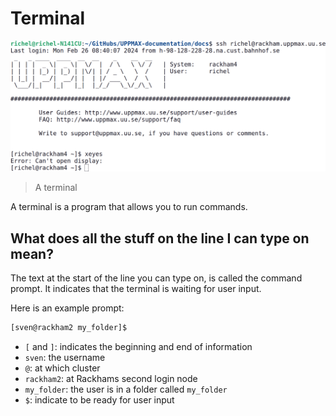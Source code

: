# Terminal

![](./img/xeyes_no_ssh_x_forwarding.png)

> A terminal

A terminal is a program that allows you to run commands. 

## What does all the stuff on the line I can type on mean?

The text at the start of the line you can type on,
is called the command prompt. It indicates
that the terminal is waiting for user input.

Here is an example prompt:

```bash
[sven@rackham2 my_folder]$ 
```

- `[` and `]`: indicates the beginning and end of information
- `sven`: the username
- `@`: at which cluster
- `rackham2`: at Rackhams second login node
- `my_folder`: the user is in a folder called `my_folder`
- `$`: indicate to be ready for user input
